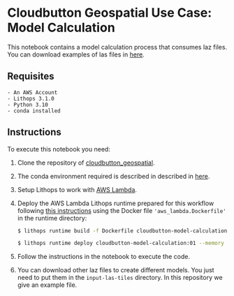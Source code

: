 # Cloudbutton Geospatial Use Case: Model Calculation

This notebook contains a model calculation process that consumes laz files. You can download examples of las files in [here](https://www.icgc.cat/es/Descargas/Elevaciones/Datos-lidar).

## Requisites

    - An AWS Account
    - Lithops 3.1.0
    - Python 3.10
    - conda installed

## Instructions

To execute this notebook you need:

1. Clone the repository of [cloudbutton_geospatial](https://github.com/cloudbutton/geospatial-usecase/tree/main/cloudbutton_geospatial).
2. The conda environment required is described in described in [here](https://github.com/cloudbutton/geospatial-usecase/blob/main/INSTALL.md).

3. Setup Lithops to work with [AWS Lambda](https://lithops-cloud.github.io/docs/source/compute_config/aws_lambda.html).

4. Deploy the AWS Lambda Lithops runtime prepared for this workflow following [this instructions](https://github.com/lithops-cloud/lithops/tree/master/runtime/aws_lambda) using the Docker file `'aws_lambda.Dockerfile'` in the runtime directory:
   ```bash
   $ lithops runtime build -f Dockerfile cloudbutton-model-calculation:01
   ```
   
   ```bash
   $ lithops runtime deploy cloudbutton-model-calculation:01 --memory 4096
   ```

5. Follow the instructions in the notebook to execute the code.

6. You can download other laz files to create different models. You just need to put them in the `input-las-tiles` directory. In this repository we give an example file.
